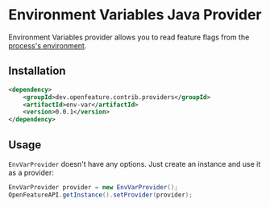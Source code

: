 # Environment Variables Java Provider

Environment Variables provider allows you to read feature flags from the [process's environment](https://en.wikipedia.org/wiki/Environment_variable).

## Installation

<!-- x-release-please-start-version -->

```xml
<dependency>
    <groupId>dev.openfeature.contrib.providers</groupId>
    <artifactId>env-var</artifactId>
    <version>0.0.1</version>
</dependency>
```

<!-- x-release-please-end-version -->

## Usage

`EnvVarProvider` doesn't have any options.
Just create an instance and use it as a provider:

```java
EnvVarProvider provider = new EnvVarProvider();
OpenFeatureAPI.getInstance().setProvider(provider);
```
